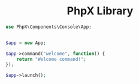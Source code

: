 <h1 align='center'>PhpX Library</h1>

```php
use PhpX\Components\Console\App;


$app = new App;

$app->command("welcome", function() {
    return "Welcome command!";
});

$app->launch();
```